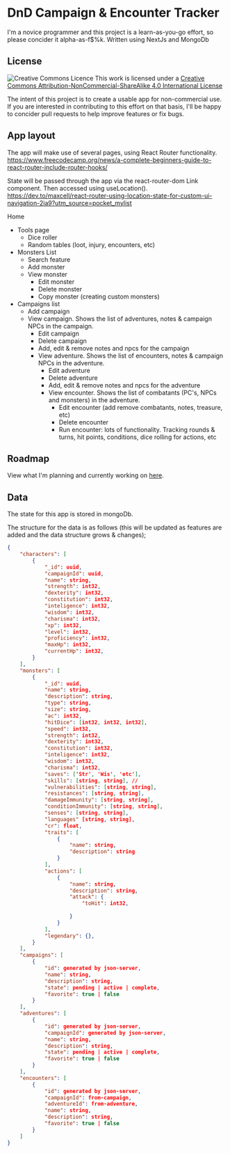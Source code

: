 # DnD Campaign & Encounter Tracker
 I'm a novice programmer and this project is a learn-as-you-go effort, so please concider it alpha-as-f$%k.
 Written using NextJs and MongoDb

## License
![Creative Commons Licence](https://i.creativecommons.org/l/by-nc-sa/4.0/88x31.png)
This work is licensed under a [Creative Commons Attribution-NonCommercial-ShareAlike 4.0 International License](http://creativecommons.org/licenses/by-nc-sa/4.0/)

The intent of this project is to create a usable app for non-commercial use. If you are interested in contributing to this effort on that basis, I'll be happy to concider pull requests to help improve features or fix bugs.

## App layout
The app will make use of several pages, using React Router functionality. https://www.freecodecamp.org/news/a-complete-beginners-guide-to-react-router-include-router-hooks/

State will be passed through the app via the react-router-dom Link component. Then accessed using useLocation(). https://dev.to/maxcell/react-router-using-location-state-for-custom-ui-navigation-2ia9?utm_source=pocket_mylist

Home
* Tools page
    * Dice roller
    * Random tables (loot, injury, encounters, etc)
* Monsters List
    * Search feature
    * Add monster
    * View monster
        * Edit monster
        * Delete monster
        * Copy monster (creating custom monsters)
* Campaigns list
    * Add campaign
    * View campaign. Shows the list of adventures, notes & campaign NPCs in the campaign.
        * Edit campaign
        * Delete campaign
        * Add, edit & remove notes and npcs for the campaign 
        * View adventure. Shows the list of encounters, notes & campaign NPCs in the adventure.
            * Edit adventure
            * Delete adventure
            * Add, edit & remove notes and npcs for the adventure 
            * View encounter. Shows the list of combatants (PC's, NPCs and monsters) in the adventure.
                * Edit encounter (add remove combatants, notes, treasure, etc)
                * Delete encounter
                * Run encounter: lots of functionality. Tracking rounds & turns, hit points, conditions, dice rolling for actions, etc
     
 ## Roadmap
View what I'm planning and currently working on [here](https://trello.com/b/Gks4VriW/development).
 
## Data
The state for this app is stored in mongoDb.

The structure for the data is as follows (this will be updated as features are added and the data structure grows & changes);
```json
{
    "characters": [
        {
            "_id": uuid,
            "campaignId": uuid,
            "name": string,
            "strength": int32,
            "dexterity": int32,
            "constitution": int32,
            "inteligence": int32,
            "wisdom": int32,
            "charisma": int32,
            "xp": int32,
            "level": int32,
            "proficiency": int32,
            "maxHp": int32,
            "currentHp": int32,
        }
    ],
    "monsters": [
        {
            "_id": uuid,
            "name": string,
            "description": string,
            "type": string,
            "size": string,
            "ac": int32,
            "hitDice": [int32, int32, int32],
            "speed": int32,
            "strength": int32,
            "dexterity": int32,
            "constitution": int32,
            "inteligence": int32,
            "wisdom": int32,
            "charisma": int32,
            "saves": ['Str', 'Wis', 'etc'],
            "skills": [string, string], // 
            "vulnerabilities": [string, string],
            "resistances": [string, string],
            "damageImmunity": [string, string],
            "conditionImmunity": [string, string],
            "senses": [string, string],
            "languages" [string, string],
            "cr": float,
            "traits": [
                {
                    "name": string,
                    "description": string
                }
            ],
            "actions": [
                {
                    "name": string,
                    "description": string,
                    "attack": {
                        "toHit": int32,
                        
                    }
                }
            ],
            "legendary": {},
        }
    ],
    "campaigns": [
        {
            "id": generated by json-server,
            "name": string,
            "description": string,
            "state": pending | active | complete,
            "favorite": true | false
        }
    ],
    "adventures": [
        {
            "id": generated by json-server,
            "campaignId": generated by json-server,
            "name": string,
            "description": string,
            "state": pending | active | complete,
            "favorite": true | false
        }
    ],
    "encounters": [
        {
            "id": generated by json-server,
            "campaignId": from-campaign,
            "adventureId": from-adventure,
            "name": string,
            "description": string,
            "favorite": true | false
        }
    ]
}
```

